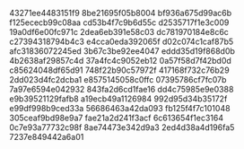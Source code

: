 43271ee4483151f9
8be21695f05b8004
bf936a675d99ac6b
f125ececb99c08aa
cd53b4f7c9b6d55c
d2535717f1e3c009
19a0df6e00fc971c
2dea6eb391e58c03
dc781970184e8c6c
c27394318794b4c3
e4cca0eda392065f
d02c074c1caf87b5
afc31836072245ed
3b67c3be92ee4047
eddd35d19f868d0b
4b2638af29857c4d
37a4fc4c9052eb12
0a57f58d7f42bd0d
c85624048df65d91
748f22b90c57972f
417168f732c76b29
2dd023d4fc2dcba1
e8575145058c0ffc
07395786cf7fc07b
7a97e6594e042932
843fa2d6cd1fae16
dd4c75985e9e0388
e9b39521129fafb8
a19ecb49a1126984
992d95d34b35172f
e99df998b9ced33a
56686463a42da093
fb125f4f7c101048
305ceaf9bd98e9a7
fae21a2d241f3acf
6c613654f1ec3164
0c7e93a77732c98f
8ae74473e342d9a3
2ed4d38a4d196fa5
7237e849442a6a01
